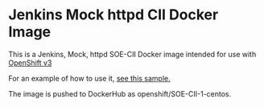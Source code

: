 Jenkins Mock httpd CII Docker Image
====================

This is a Jenkins, Mock, httpd SOE-CII  Docker image intended for use with [OpenShift v3](https://github.com/openshift/origin)

For an example of how to use it, [see this sample.](https://github.com/openshift/origin/blob/master/examples/jenkins/README.md)

The image is pushed to DockerHub as openshift/SOE-CII-1-centos.

